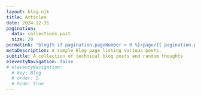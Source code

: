 ```yaml
---
layout: blog.njk
title: Articles
date: 2024-12-31
pagination:
  data: collections.post
  size: 20
permalink: "blog{% if pagination.pageNumber > 0 %}/page/{{ pagination.pageNumber }}{% endif %}/index.html"
metaDescription: A sample Blog page listing various posts.
subtitle: A collection of technical blog posts and random thoughts
eleventyNavigation: false
# eleventyNavigation:
  # key: Blog
  # order: 2
  # hide: true
---
```

